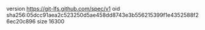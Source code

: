 version https://git-lfs.github.com/spec/v1
oid sha256:05dcc91aea2c523250d5ae458dd8743e3b556215399f1e4352588f26ec20c896
size 16300
